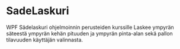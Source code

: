 # SadeLaskuri

WPF Sädelaskuri ohjelmoinnin perusteiden kurssille
Laskee ympyrän säteestä ympyrän kehän pituuden ja ympyrän pinta-alan sekä pallon tilavuuden käyttäjän valinnasta.
